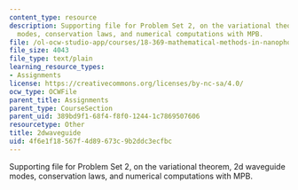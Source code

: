 ```yaml
---
content_type: resource
description: Supporting file for Problem Set 2, on the variational theorem, 2d waveguide
  modes, conservation laws, and numerical computations with MPB.
file: /ol-ocw-studio-app/courses/18-369-mathematical-methods-in-nanophotonics-spring-2008/4f6e1f18567f4d89673c9b2ddc3ecfbc_2dwaveguide.ctl
file_size: 4043
file_type: text/plain
learning_resource_types:
- Assignments
license: https://creativecommons.org/licenses/by-nc-sa/4.0/
ocw_type: OCWFile
parent_title: Assignments
parent_type: CourseSection
parent_uid: 389bd9f1-68f4-f8f0-1244-1c7869507606
resourcetype: Other
title: 2dwaveguide
uid: 4f6e1f18-567f-4d89-673c-9b2ddc3ecfbc
---
```

Supporting file for Problem Set 2, on the variational theorem, 2d waveguide modes, conservation laws, and numerical computations with MPB.